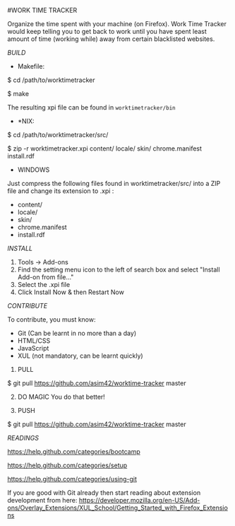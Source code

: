 #WORK TIME TRACKER

Organize the time spent with your machine (on Firefox). Work Time Tracker would keep telling you to get back to work until you have spent least amount of time (working while) away from certain blacklisted websites.

*BUILD*

- Makefile:

 $ cd /path/to/worktimetracker

 $ make
 
 The resulting xpi file can be found in `worktimetracker/bin`

- *NIX:

 $ cd /path/to/worktimetracker/src/

 $ zip -r worktimetracker.xpi content/ locale/ skin/ chrome.manifest install.rdf

- WINDOWS

 Just compress the following files found in worktimetracker/src/ into a ZIP file and change its extension to .xpi :
 - content/
 - locale/
 - skin/
 - chrome.manifest
 - install.rdf

*INSTALL*

1. Tools -> Add-ons
2. Find the setting menu icon to the left of search box and select "Install Add-on from file..."
3. Select the .xpi file
4. Click Install Now & then Restart Now

*CONTRIBUTE*

To contribute, you must know:
 - Git (Can be learnt in no more than a day)
 - HTML/CSS
 - JavaScript
 - XUL (not mandatory, can be learnt quickly)

1. PULL

$ git pull https://github.com/asim42/worktime-tracker master

2. DO MAGIC
You do that better!

3. PUSH

$ git pull https://github.com/asim42/worktime-tracker master

*READINGS*

https://help.github.com/categories/bootcamp

https://help.github.com/categories/setup

https://help.github.com/categories/using-git

If you are good with Git already then start reading about extension development from here: https://developer.mozilla.org/en-US/Add-ons/Overlay_Extensions/XUL_School/Getting_Started_with_Firefox_Extensions
